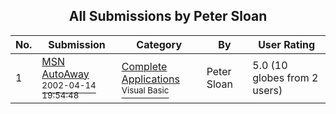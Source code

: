 ﻿<div align="center">

## All Submissions by Peter Sloan

</div>

No.  | Submission | Category | By   | User Rating
---- | ---------- | -------- | ---- | -----------
1 | [MSN AutoAway<br /><sup>2002-04-14 19:54:48</sup>](https://github.com/Planet-Source-Code/peter-sloan-msn-autoaway__1-33817) | [Complete Applications<br /><sup>Visual Basic</sup>](../ByCategory/complete-applications__1-27.md) | Peter Sloan | 5.0 (10 globes from 2 users)
